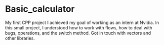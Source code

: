 # Basic_calculator
My first CPP project
I achieved my goal of working as an intern at Nvidia. In this small project, I understood how to work with flows, how to deal with bugs, operations, and the switch method. Got in touch with vectors and other libraries.
